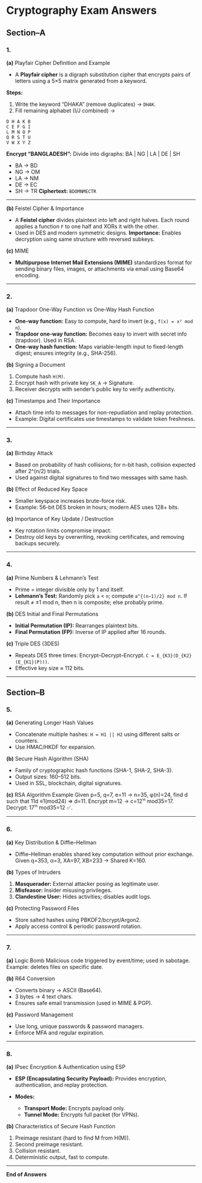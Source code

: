 # Cryptography Exam Answers

## Section–A

### 1.

**(a)** Playfair Cipher Definition and Example

* A **Playfair cipher** is a digraph substitution cipher that encrypts pairs of letters using a 5×5 matrix generated from a keyword.

**Steps:**

1. Write the keyword “DHAKA” (remove duplicates) → `DHAK`.
2. Fill remaining alphabet (I/J combined) →

```
D H A K B
C E F G I
L M N O P
Q R S T U
V W X Y Z
```

**Encrypt “BANGLADESH”:**
Divide into digraphs: BA | NG | LA | DE | SH

* BA → BD
* NG → OM
* LA → NM
* DE → EC
* SH → TR
  **Ciphertext:** `BDOMNMECTR`

---

**(b)** Feistel Cipher & Importance

* A **Feistel cipher** divides plaintext into left and right halves. Each round applies a function `F` to one half and XORs it with the other.
* Used in DES and modern symmetric designs.
  **Importance:** Enables decryption using same structure with reversed subkeys.

**(c)** MIME

* **Multipurpose Internet Mail Extensions (MIME)** standardizes format for sending binary files, images, or attachments via email using Base64 encoding.

---

### 2.

**(a)** Trapdoor One-Way Function vs One-Way Hash Function

* **One-way function:** Easy to compute, hard to invert (e.g., `f(x) = x² mod n`).
* **Trapdoor one-way function:** Becomes easy to invert with secret info (trapdoor). Used in RSA.
* **One-way hash function:** Maps variable-length input to fixed-length digest; ensures integrity (e.g., SHA-256).

**(b)** Signing a Document

1. Compute hash `H(M)`.
2. Encrypt hash with private key `SK_A` → Signature.
3. Receiver decrypts with sender’s public key to verify authenticity.

**(c)** Timestamps and Their Importance

* Attach time info to messages for non-repudiation and replay protection.
* Example: Digital certificates use timestamps to validate token freshness.

---

### 3.

**(a)** Birthday Attack

* Based on probability of hash collisions; for n-bit hash, collision expected after 2^(n/2) trials.
* Used against digital signatures to find two messages with same hash.

**(b)** Effect of Reduced Key Space

* Smaller keyspace increases brute-force risk.
* Example: 56-bit DES broken in hours; modern AES uses 128+ bits.

**(c)** Importance of Key Update / Destruction

* Key rotation limits compromise impact.
* Destroy old keys by overwriting, revoking certificates, and removing backups securely.

---

### 4.

**(a)** Prime Numbers & Lehmann’s Test

* Prime = integer divisible only by 1 and itself.
* **Lehmann’s Test:** Randomly pick `a` < `n`; compute `a^{(n−1)/2} mod n`.
  If result ≠ ±1 mod n, then n is composite; else probably prime.

**(b)** DES Initial and Final Permutations

* **Initial Permutation (IP):** Rearranges plaintext bits.
* **Final Permutation (FP):** Inverse of IP applied after 16 rounds.

**(c)** Triple DES (3DES)

* Repeats DES three times: Encrypt–Decrypt–Encrypt.
  `C = E_{K3}(D_{K2}(E_{K1}(P)))`.
* Effective key size ≈ 112 bits.

---

## Section–B

### 5.

**(a)** Generating Longer Hash Values

* Concatenate multiple hashes: `H = H1 || H2` using different salts or counters.
* Use HMAC/HKDF for expansion.

**(b)** Secure Hash Algorithm (SHA)

* Family of cryptographic hash functions (SHA-1, SHA-2, SHA-3).
* Output sizes: 160–512 bits.
* Used in SSL, blockchain, digital signatures.

**(c)** RSA Algorithm Example
Given p=5, q=7, e=11
→ n=35, φ(n)=24, find d such that 11d ≡1(mod24) ⇒ d=11.
Encrypt m=12 → c=12¹¹ mod35=17.
Decrypt: 17¹¹ mod35=12 ✅.

---

### 6.

**(a)** Key Distribution & Diffie–Hellman

* Diffie–Hellman enables shared key computation without prior exchange.
  Given q=353, α=3, XA=97, XB=233 → Shared K=160.

**(b)** Types of Intruders

1. **Masquerader:** External attacker posing as legitimate user.
2. **Misfeasor:** Insider misusing privileges.
3. **Clandestine User:** Hides activities; disables audit logs.

**(c)** Protecting Password Files

* Store salted hashes using PBKDF2/bcrypt/Argon2.
* Apply access control & periodic password rotation.

---

### 7.

**(a)** Logic Bomb
Malicious code triggered by event/time; used in sabotage. Example: deletes files on specific date.

**(b)** R64 Conversion

* Converts binary → ASCII (Base64).
* 3 bytes → 4 text chars.
* Ensures safe email transmission (used in MIME & PGP).

**(c)** Password Management

* Use long, unique passwords & password managers.
* Enforce MFA and regular expiration.

---

### 8.

**(a)** IPsec Encryption & Authentication using ESP

* **ESP (Encapsulating Security Payload):** Provides encryption, authentication, and replay protection.
* **Modes:**

  * **Transport Mode:** Encrypts payload only.
  * **Tunnel Mode:** Encrypts full packet (for VPNs).

**(b)** Characteristics of Secure Hash Function

1. Preimage resistant (hard to find M from H(M)).
2. Second preimage resistant.
3. Collision resistant.
4. Deterministic output, fast to compute.

---

**End of Answers**
